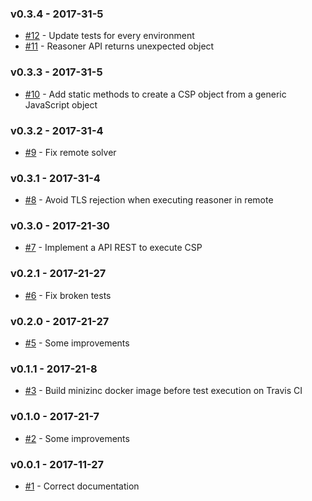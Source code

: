 ### v0.3.4 - 2017-31-5

- [#12](https://github.com/isa-group/governify-csp-tools/issues/12) - Update tests for every environment
- [#11](https://github.com/isa-group/governify-csp-tools/issues/11) - Reasoner API returns unexpected object

### v0.3.3 - 2017-31-5

- [#10](https://github.com/isa-group/governify-csp-tools/issues/10) - Add static methods to create a CSP object from a generic JavaScript object

### v0.3.2 - 2017-31-4

- [#9](https://github.com/isa-group/governify-csp-tools/issues/9) - Fix remote solver

### v0.3.1 - 2017-31-4

- [#8](https://github.com/isa-group/governify-csp-tools/issues/8) - Avoid TLS rejection when executing reasoner in remote

### v0.3.0 - 2017-21-30

- [#7](https://github.com/isa-group/governify-csp-tools/issues/7) - Implement a API REST to execute CSP 

### v0.2.1 - 2017-21-27

- [#6](https://github.com/isa-group/governify-csp-tools/issues/6) - Fix broken tests

### v0.2.0 - 2017-21-27

- [#5](https://github.com/isa-group/governify-csp-tools/issues/5) - Some improvements

### v0.1.1 - 2017-21-8

- [#3](https://github.com/isa-group/governify-csp-tools/issues/3) - Build minizinc docker image before test execution on Travis CI

### v0.1.0 - 2017-21-7

- [#2](https://github.com/isa-group/governify-csp-tools/issues/2) - Some improvements

### v0.0.1 - 2017-11-27

- [#1](https://github.com/isa-group/governify-csp-tools/issues/1) - Correct documentation

